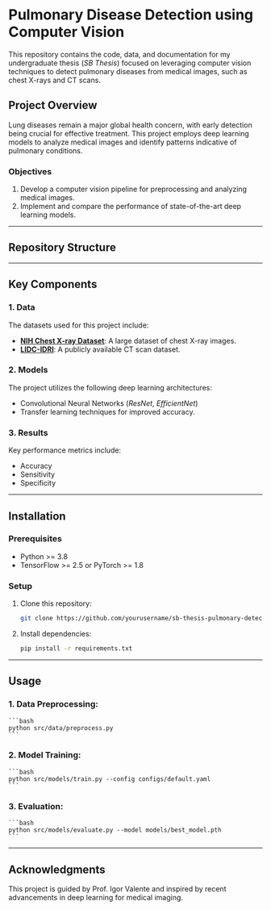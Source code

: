 # Pulmonary Disease Detection using Computer Vision

This repository contains the code, data, and documentation for my undergraduate thesis (*SB Thesis*) focused on leveraging computer vision techniques to detect pulmonary diseases from medical images, such as chest X-rays and CT scans.

## Project Overview
Lung diseases remain a major global health concern, with early detection being crucial for effective treatment. This project employs deep learning models to analyze medical images and identify patterns indicative of pulmonary conditions.

### Objectives
1. Develop a computer vision pipeline for preprocessing and analyzing medical images.
2. Implement and compare the performance of state-of-the-art deep learning models.

---

## Repository Structure


---

## Key Components
### 1. Data
The datasets used for this project include:
- **[NIH Chest X-ray Dataset](https://www.kaggle.com/nih-chest-xrays)**: A large dataset of chest X-ray images.
- **[LIDC-IDRI](https://wiki.cancerimagingarchive.net/)**: A publicly available CT scan dataset.

### 2. Models
The project utilizes the following deep learning architectures:
- Convolutional Neural Networks (*ResNet*, *EfficientNet*)
- Transfer learning techniques for improved accuracy.

### 3. Results
Key performance metrics include:
- Accuracy
- Sensitivity
- Specificity

---

## Installation
### Prerequisites
- Python >= 3.8
- TensorFlow >= 2.5 or PyTorch >= 1.8

### Setup
1. Clone this repository:
   ```bash
   git clone https://github.com/yourusername/sb-thesis-pulmonary-detection.git
   ``` 
2. Install dependencies:
    ```bash
    pip install -r requirements.txt
    ``` 

--- 

## Usage
### 1. Data Preprocessing:
    ```bash
    python src/data/preprocess.py
    ```
### 2. Model Training:
    ```bash
    python src/models/train.py --config configs/default.yaml
    ```
### 3. Evaluation:
    ```bash
    python src/models/evaluate.py --model models/best_model.pth
    ```

--- 

## Acknowledgments
This project is guided by Prof. Igor Valente and inspired by recent advancements in deep learning for medical imaging.